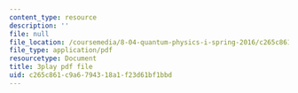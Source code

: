 ```yaml
---
content_type: resource
description: ''
file: null
file_location: /coursemedia/8-04-quantum-physics-i-spring-2016/c265c861c9a6794318a1f23d61bf1bbd_8CCFPgd_P1w.pdf
file_type: application/pdf
resourcetype: Document
title: 3play pdf file
uid: c265c861-c9a6-7943-18a1-f23d61bf1bbd
---
```

